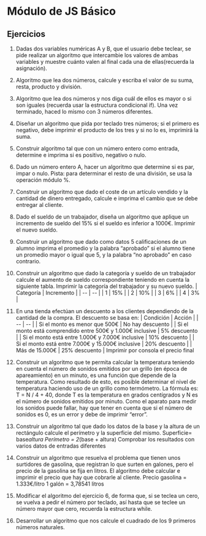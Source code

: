 # Módulo de JS Básico

## Ejercicios

1.  Dadas dos variables numéricas A y B, que el usuario debe teclear, se pide realizar un algoritmo que
    intercambie los valores de ambas variables y muestre cuánto valen al final cada una de ellas(recuerda la asignación).

2.  Algoritmo que lea dos números, calcule y escriba el valor de su suma, resta, producto y división.

3.  Algoritmo que lea dos números y nos diga cuál de ellos es mayor o si son iguales (recuerda
    usar la estructura condicional if). Una vez terminado, haced lo mismo con 3 números diferentes.

4.  Diseñar un algoritmo que pida por teclado tres números; si el primero es negativo, debe imprimir el
    producto de los tres y si no lo es, imprimirá la suma.

5.  Construir algoritmo tal que con un número entero como entrada, determine e imprima si es positivo,
    negativo o nulo.

6.  Dado un número entero A, hacer un algoritmo que determine si es par, impar o nulo.
    Pista: para determinar el resto de una división, se usa la operación módulo %.

7.  Construir un algoritmo que dado el coste de un artículo vendido y la cantidad de dinero entregado,
    calcule e imprima el cambio que se debe entregar al cliente.

8.  Dado el sueldo de un trabajador, diseña un algoritmo que aplique un incremento de sueldo del 15%
    si el sueldo es inferior a 1000€. Imprimir el nuevo sueldo.

9.  Construir un algoritmo que dado como datos 5 calificaciones de un alumno imprima el promedio y la
    palabra “aprobado” si el alumno tiene un promedio mayor o igual que 5, y la palabra “no aprobado”
    en caso contrario.

10. Construir un algoritmo que dado la categoría y sueldo de un trabajador calcule el aumento de
    sueldo correspondiente teniendo en cuenta la siguiente tabla. Imprimir la categoría del trabajador y
    su nuevo sueldo.
    | Categoría | Incremento |
    | -- | -- |
    | 1 | 15% |
    | 2 | 10% |
    | 3 | 6% |
    | 4 | 3% |
11. En una tienda efectúan un descuento a los clientes dependiendo de la cantidad de la compra. El
    descuento se basa en:
    | Condición | Acción |
    | -- | -- |
    | Si el monto es menor que 500€ | No hay descuento |
    | Si el monto está comprendido entre 500€ y 1.000€ inclusive | 5% descuento |
    | Si el monto está entre 1.000€ y 7.000€ inclusive | 10% descuento |
    | Si el monto está entre 7.000€ y 15.000€ inclusive | 20% descuento |
    | Más de 15.000€ | 25% descuento |
    Imprimir por consola el precio final

12. Construir un algoritmo que te permita calcular la temperatura teniendo en cuenta el número de
    sonidos emitidos por un grillo (en época de apareamiento) en un minuto, es una función que
    depende de la temperatura. Como resultado de esto, es posible determinar el nivel de temperatura
    haciendo uso de un grillo como termómetro.
    La fórmula es:
    T = N / 4 + 40, donde T es la temperatura en grados centígrados y N es el número de sonidos
    emitidos por minuto.
    Como el aparato para medir los sonidos puede fallar, hay que tener en cuenta que si el número de
    sonidos es 0, es un error y debe de imprimir “error”.

13. Construir un algoritmo tal que dado los datos de la base y la altura de un rectángulo calcule el
    perímetro y la superficie del mismo.
    Superficie= base*altura
    Perímetro = 2*(base + altura)
    Comprobar los resultados con varios datos de entradas diferentes

14. Construir un algoritmo que resuelva el problema que tienen unos surtidores de gasolina, que
    registran lo que surten en galones, pero el precio de la gasolina se fija en litros. El algoritmo debe
    calcular e imprimir el precio que hay que cobrarle al cliente.
    Precio gasolina = 1.333€/litro
    1 galón = 3,78541 litros

15. Modificar el algoritmo del ejercicio 6, de forma que, si se teclea un cero, se vuelva a pedir el
    número por teclado, así hasta que se teclee un número mayor que cero, recuerda la estructura
    while.

16. Desarrollar un algoritmo que nos calcule el cuadrado de los 9 primeros números naturales.
